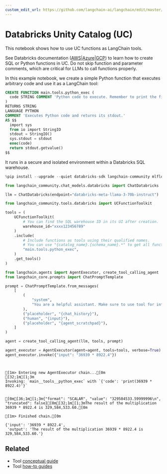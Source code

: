 ```yaml
---
custom_edit_url: https://github.com/langchain-ai/langchain/edit/master/docs/docs/integrations/tools/databricks.ipynb
---
```

# Databricks Unity Catalog (UC)

This notebook shows how to use UC functions as LangChain tools.

See Databricks documentation ([AWS](https://docs.databricks.com/en/sql/language-manual/sql-ref-syntax-ddl-create-sql-function.html)|[Azure](https://learn.microsoft.com/en-us/azure/databricks/sql/language-manual/sql-ref-syntax-ddl-create-sql-function)|[GCP](https://docs.gcp.databricks.com/en/sql/language-manual/sql-ref-syntax-ddl-create-sql-function.html)) to learn how to create SQL or Python functions in UC. Do not skip function and parameter comments, which are critical for LLMs to call functions properly.

In this example notebook, we create a simple Python function that executes arbitrary code and use it as a LangChain tool:

```sql
CREATE FUNCTION main.tools.python_exec (
  code STRING COMMENT 'Python code to execute. Remember to print the final result to stdout.'
)
RETURNS STRING
LANGUAGE PYTHON
COMMENT 'Executes Python code and returns its stdout.'
AS $$
  import sys
  from io import StringIO
  stdout = StringIO()
  sys.stdout = stdout
  exec(code)
  return stdout.getvalue()
$$
```

It runs in a secure and isolated environment within a Databricks SQL warehouse.


```python
%pip install --upgrade --quiet databricks-sdk langchain-community mlflow
```


```python
from langchain_community.chat_models.databricks import ChatDatabricks

llm = ChatDatabricks(endpoint="databricks-meta-llama-3-70b-instruct")
```


```python
from langchain_community.tools.databricks import UCFunctionToolkit

tools = (
    UCFunctionToolkit(
        # You can find the SQL warehouse ID in its UI after creation.
        warehouse_id="xxxx123456789"
    )
    .include(
        # Include functions as tools using their qualified names.
        # You can use "{catalog_name}.{schema_name}.*" to get all functions in a schema.
        "main.tools.python_exec",
    )
    .get_tools()
)
```


```python
from langchain.agents import AgentExecutor, create_tool_calling_agent
from langchain_core.prompts import ChatPromptTemplate

prompt = ChatPromptTemplate.from_messages(
    [
        (
            "system",
            "You are a helpful assistant. Make sure to use tool for information.",
        ),
        ("placeholder", "{chat_history}"),
        ("human", "{input}"),
        ("placeholder", "{agent_scratchpad}"),
    ]
)

agent = create_tool_calling_agent(llm, tools, prompt)
```


```python
agent_executor = AgentExecutor(agent=agent, tools=tools, verbose=True)
agent_executor.invoke({"input": "36939 * 8922.4"})
```
```output


[1m> Entering new AgentExecutor chain...[0m
[32;1m[1;3m
Invoking: `main__tools__python_exec` with `{'code': 'print(36939 * 8922.4)'}`


[0m[36;1m[1;3m{"format": "SCALAR", "value": "329584533.59999996\n", "truncated": false}[0m[32;1m[1;3mThe result of the multiplication 36939 * 8922.4 is 329,584,533.60.[0m

[1m> Finished chain.[0m
```


```output
{'input': '36939 * 8922.4',
 'output': 'The result of the multiplication 36939 * 8922.4 is 329,584,533.60.'}
```



## Related

- Tool [conceptual guide](/docs/concepts/#tools)
- Tool [how-to guides](/docs/how_to/#tools)
